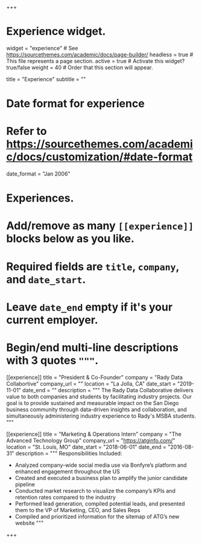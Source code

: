 +++
# Experience widget.
widget = "experience"  # See https://sourcethemes.com/academic/docs/page-builder/
headless = true  # This file represents a page section.
active = true  # Activate this widget? true/false
weight = 40  # Order that this section will appear.

title = "Experience"
subtitle = ""

# Date format for experience
#   Refer to https://sourcethemes.com/academic/docs/customization/#date-format
date_format = "Jan 2006"

# Experiences.
#   Add/remove as many `[[experience]]` blocks below as you like.
#   Required fields are `title`, `company`, and `date_start`.
#   Leave `date_end` empty if it's your current employer.
#   Begin/end multi-line descriptions with 3 quotes `"""`.
[[experience]]
  title = "President & Co-Founder"
  company = "Rady Data Collabortive"
  company_url = ""
  location = "La Jolla, CA"
  date_start = "2019-11-01"
  date_end = ""
  description = """
  The Rady Data Collaborative delivers value to both companies and students by facilitating industry projects. Our goal is to provide sustained and measurable impact on the San Diego business community through data-driven insights and collaboration, and simultaneously administering industry experience to Rady's MSBA students. 
  """

[[experience]]
  title = "Marketing & Operations Intern"
  company = "The Advanced Technology Group"
  company_url = "https://atginfo.com/"
  location = "St. Louis, MO"
  date_start = "2018-06-01"
  date_end = "2016-08-31"
  description = """
  Responsibilities Included:
  *	Analyzed company-wide social media use via Bonfyre’s platform and enhanced engagement throughout the US 
  *	Created and executed a business plan to amplify the junior candidate pipeline 
  *	Conducted market research to visualize the company’s KPIs and retention rates compared to the industry
  * Performed lead generation, compiled potential leads, and presented them to the VP of Marketing, CEO, and Sales Reps
  * Compiled and prioritized information for the sitemap of ATG’s new website 
  """

+++
